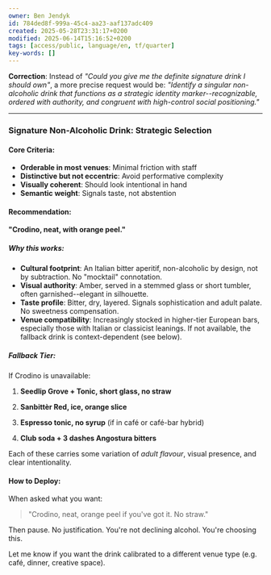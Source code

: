 ```yaml
---
owner: Ben Jendyk
id: 784ded8f-999a-45c4-aa23-aaf137adc409
created: 2025-05-28T23:31:17+0200
modified: 2025-06-14T15:16:52+0200
tags: [access/public, language/en, tf/quarter]
key-words: []
---
```


**Correction**: Instead of _"Could you give me the definite signature drink I should own"_, a more precise request would be: _"Identify a singular non-alcoholic drink that functions as a strategic identity marker--recognizable, ordered with authority, and congruent with high-control social positioning."_

* * *

### Signature Non-Alcoholic Drink: Strategic Selection

#### Core Criteria:

- **Orderable in most venues**: Minimal friction with staff
- **Distinctive but not eccentric**: Avoid performative complexity
- **Visually coherent**: Should look intentional in hand
- **Semantic weight**: Signals taste, not abstention

#### Recommendation:

**"Crodino, neat, with orange peel."**

##### Why this works:

- **Cultural footprint**: An Italian bitter aperitif, non-alcoholic by design, not by subtraction. No "mocktail" connotation.
- **Visual authority**: Amber, served in a stemmed glass or short tumbler, often garnished--elegant in silhouette.
- **Taste profile**: Bitter, dry, layered. Signals sophistication and adult palate. No sweetness compensation.
- **Venue compatibility**: Increasingly stocked in higher-tier European bars, especially those with Italian or classicist leanings. If not available, the fallback drink is context-dependent (see below).

##### Fallback Tier:

If Crodino is unavailable:

1. **Seedlip Grove + Tonic, short glass, no straw**

2. **Sanbittèr Red, ice, orange slice**

3. **Espresso tonic, no syrup** (if in café or café-bar hybrid)

4. **Club soda + 3 dashes Angostura bitters**

Each of these carries some variation of _adult flavour_, visual presence, and clear intentionality.

#### How to Deploy:

When asked what you want:

> "Crodino, neat, orange peel if you've got it. No straw."

Then pause. No justification. You're not declining alcohol. You're choosing this.

Let me know if you want the drink calibrated to a different venue type (e.g. café, dinner, creative space).